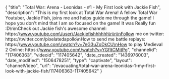 {
    "title": "Total War: Arena - Leonidas - #1 - My First look with Jackie Fish",
    "description": "This is my first look at Total War Arena!  A fellow Total War Youtuber, Jackie Fish, joins me and helps guide me through the game!  I hope you don't mind that I am so focused on the game!  It was Really fun :D\n\nCheck out Jackie fish's awesome channel: https:\/\/www.youtube.com\/user\/Jackiefishhhhhh\n\n\nFollow me on twitter: https:\/\/twitter.com\/pixelatedapollo\nHow to send me battle replays: https:\/\/www.youtube.com\/watch?v=7nG3uZoDkCU\nHow to play Medieval 2 Online: https:\/\/www.youtube.com\/watch?v=YGfItCMitPg",
    "channelid": "117406363",
    "videoid": "117405642",
    "date_created": "1436976003",
    "date_modified": "1506478251",
    "type": "captivate",
    "layout": "channelVideo",
    "url": "\/evacuating\/total-war-arena-leonidas-1-my-first-look-with-jackie-fish\/117406363-117405642"
}